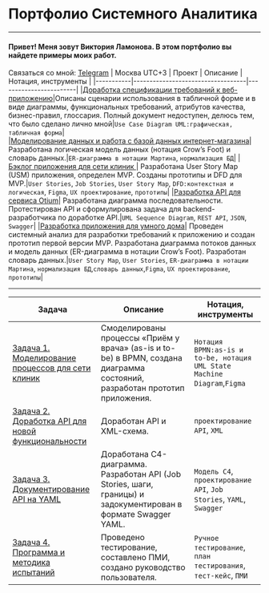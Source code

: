 # Портфолио Системного Аналитика

_______
#### Привет! Меня зовут Виктория Ламонова. В этом портфолио вы найдете примеры моих работ.
Связаться со мной: [Telegram](https://t.me/vixxxie) | Москва UTC+3 
| Проект    | Описание                          | Нотация,  инструменты  |
|-----------|-----------------------------------|------------------------|
|[Доработка спецификации требований к веб-приложению](https://docs.google.com/document/d/1RPp6yHal9ZUB1YJrFQkfUQBQrbW041UJ1g-JMrv8SSY/edit?usp=sharing)|Описаны сценарии использования в табличной форме и в виде диаграммы, функциональных требований, атрибутов качества, бизнес-правил, глоссария. Полный документ недоступен, делюсь тем, что было сделано лично мной|`Use Case Diagram UML:графическая, табличная форма`|	
|[Моделирование данных и работа с базой данных интернет-магазина](https://docs.google.com/document/d/1G-GPILDLBzuJrQkw_08A8ixfUEAHpADxypFFzYFVolo/edit?usp=sharing)|Разработана логическая модель данных (нотация Crow’s Foot) и словарь данных.|`ER-диаграмма в нотации Мартина`, `нормализация БД`|
|[Бэклог приложения для сети клиник ](https://docs.google.com/document/d/18GCfoiJMSJ8BJXlo74d-qxzXegXAljdvN_GTCwM1QuA/edit?usp=sharing)| Разработана User Story Map (USM) приложения, определен MVP. Созданы прототипы и DFD для MVP.|`User Stories`, `Job Stories`, `User Story Map`, `DFD:контекстная и логическая`, `Figma`, `UX проектирование`, `прототипы`|
|[Разработка API для сервиса Otium](https://docs.google.com/document/d/1IqEs2hd-3P7907TD2uVKg4gFkztPARMc/edit?usp=sharing&ouid=112961350538596412826&rtpof=true&sd=true)| Разработана диаграмма последовательности. Протестирован API и сформулирована задача для backend-разработчика по доработке API.|`UML Sequence Diagram`, `REST API`, `JSON`, `Swagger`|
|[Разработка приложения для умного дома](https://docs.google.com/document/d/1O7RR9fsoFVW65yAqqGQGH3Q9dnE4Q8eW/edit?usp=sharing&ouid=112961350538596412826&rtpof=true&sd=true)| Проведен системный анализ для разработки требований к приложению и создан прототип первой версии MVP. Разработана диаграмма потоков данных и модель данных (ER-диаграмма в нотации Crow’s Foot). Разработан словарь данных.|`User Story Map`, `User Stories`, `ER-диаграмма в нотации Мартина`, `нормализация БД`,`словарь данных`,`Figma`, `UX проектирование`, `прототипы`|



---

| Задача    | Описание                          | Нотация,  инструменты  |
|-----------|-----------------------------------|------------------------|
|[Задача 1. Моделирование процессов для сети клиник](https://docs.google.com/document/d/1rf95yqp5fkSFttC0abNrM4BsdMzJ8IpUlY8ZT7yV_oA/edit?usp=sharing)|Смоделированы процессы «Приём у врача» (as-is и to-be) в BPMN, создана диаграмма состояний, разработан прототип приложения.|`Нотация BPMN:as-is и to-be, нотация UML State Machine Diagram`,`Figma`|	
|[Задача 2. Доработка API для новой функциональности](https://docs.google.com/document/d/1wsBvemzFMO5IaXuFVMF-UAMQ-NnY2GJaIytNFo5Khkg/edit?usp=sharing)| Доработан API и XML-схема.|`проектирование API`, `XML`|
|[Задача 3. Документирование API на YAML](https://docs.google.com/document/d/1hD59sGXYGEd4yDyusIhlKrlGFbcMAwBcwQuOO7BofCQ/edit?usp=sharing)| Доработана C4-диаграмма. Разработан API (Job Stories, шаги, границы) и задокументирован в формате Swagger YAML.|`Модель C4`, `проектирование API`, `Job Stories`, `YAML`, `Swagger`|
|[Задача 4. Программа и методика испытаний](https://github.com/Khalidov-GV/System_Analyst)|Проведено тестирование, составлено ПМИ, создано руководство пользователя.|`Ручное тестирование`,  `план тестирования`, `тест-кейс`, `ПМИ` |
